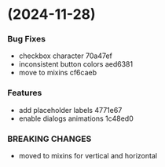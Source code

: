 #  (2024-11-28)


### Bug Fixes

* checkbox character 70a47ef
* inconsistent button colors aed6381
* move to mixins cf6caeb


### Features

* add placeholder labels 4771e67
* enable dialogs animations 1c48ed0


### BREAKING CHANGES

* moved to mixins for vertical and horizontal




